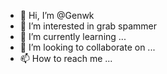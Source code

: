 - 👋 Hi, I’m @Genwk
- 👀 I’m interested in grab spammer 
- 🌱 I’m currently learning ...
- 💞️ I’m looking to collaborate on ...
- 📫 How to reach me ...

<!---
Genwk/Genwk is a ✨ special ✨ repository because its `README.md` (this file) appears on your GitHub profile.
You can click the Preview link to take a look at your changes.
--->
